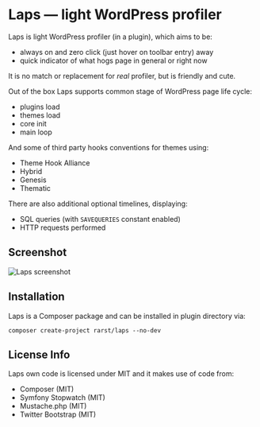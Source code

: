 # Laps — light WordPress profiler

Laps is light WordPress profiler (in a plugin), which aims to be:

 - always on and zero click (just hover on toolbar entry) away
 - quick indicator of what hogs page in general or right now

It is no match or replacement for *real* profiler, but is friendly and cute.

Out of the box Laps supports common stage of WordPress page life cycle:

 - plugins load
 - themes load
 - core init
 - main loop

And some of third party hooks conventions for themes using:

 - Theme Hook Alliance
 - Hybrid
 - Genesis
 - Thematic

There are also additional optional timelines, displaying:

 - SQL queries (with `SAVEQUERIES` constant enabled)
 - HTTP requests performed

## Screenshot

![Laps screenshot](http://i.imgur.com/zFokmkU.png)

## Installation

Laps is a Composer package and can be installed in plugin directory via:

    composer create-project rarst/laps --no-dev

## License Info

Laps own code is licensed under MIT and it makes use of code from:

 - Composer (MIT)
 - Symfony Stopwatch (MIT)
 - Mustache.php (MIT)
 - Twitter Bootstrap (MIT)
